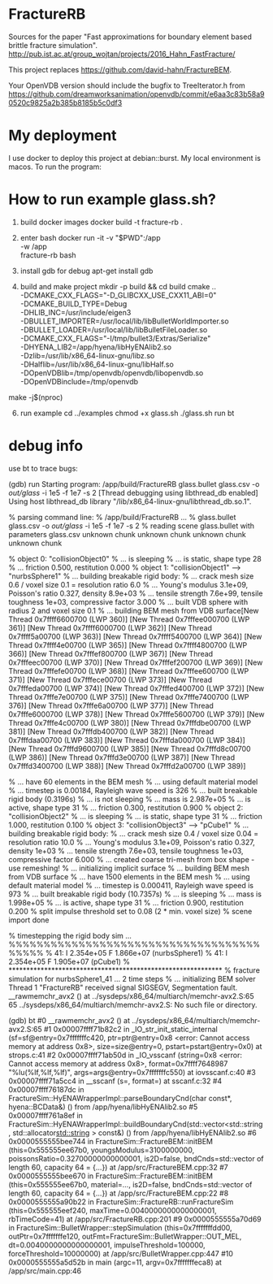 # FractureRB

Sources for the paper "Fast approximations for boundary element based brittle fracture simulation".
http://pub.ist.ac.at/group_wojtan/projects/2016_Hahn_FastFracture/



This project replaces https://github.com/david-hahn/FractureBEM.

Your OpenVDB version should include the bugfix to TreeIterator.h from
https://github.com/dreamworksanimation/openvdb/commit/e6aa3c83b58a90520c9825a2b385b8185b5c0df3


# My deployment

I use docker to deploy this project at debian::burst. My local environment is macos.
To run the program:

# How to run example glass.sh?
1. build docker images
docker build -t fracture-rb .

2. enter bash
docker run -it -v "$PWD":/app \
-w /app \
fracture-rb bash

4. install gdb for debug
apt-get install gdb

5. build and make project
mkdir -p build && cd build
cmake .. \
-DCMAKE_CXX_FLAGS="-D_GLIBCXX_USE_CXX11_ABI=0" \
-DCMAKE_BUILD_TYPE=Debug \
-DHLIB_INC=/usr/include/eigen3 \
-DBULLET_IMPORTER=/usr/local/lib/libBulletWorldImporter.so \
-DBULLET_LOADER=/usr/local/lib/libBulletFileLoader.so \
-DCMAKE_CXX_FLAGS="-I/tmp/bullet3/Extras/Serialize" \
-DHYENA_LIB2=/app/hyena/libHyENAlib2.so \
-Dzlib=/usr/lib/x86_64-linux-gnu/libz.so \
-DHalflib=/usr/lib/x86_64-linux-gnu/libHalf.so \
-DOpenVDBlib=/tmp/openvdb/openvdb/libopenvdb.so \
-DOpenVDBinclude=/tmp/openvdb

make -j$(nproc)

6. run example
cd ../examples
chmod +x glass.sh
./glass.sh
run
bt

# debug info
use bt to trace bugs:

(gdb) run
Starting program: /app/build/FractureRB glass.bullet glass.csv -o _out/glass_ -i 1e5 -f 1e7 -s 2
[Thread debugging using libthread_db enabled]
Using host libthread_db library "/lib/x86_64-linux-gnu/libthread_db.so.1".

% parsing command line: 
% /app/build/FractureRB ...
%   glass.bullet glass.csv -o _out/glass_ -i 1e5 -f 1e7 -s 2
% reading scene glass.bullet with parameters glass.csv
unknown chunk
unknown chunk
unknown chunk
unknown chunk

% object 0: "collisionObject0" 
% ... is sleeping
% ... is static, shape type 28
% ... friction 0.500, restitution 0.000
% object 1: "collisionObject1" --> "nurbsSphere1"
% ... building breakable rigid body:
% ... crack mesh size 0.6 / voxel size 0.1 = resolution ratio 6.0
% ... Young's modulus 3.1e+09, Poisson's ratio 0.327, density 8.9e+03
% ... tensile strength 7.6e+99, tensile toughness 1e+03, compressive factor 3.000
% ... built VDB sphere with radius 2 and voxel size 0.1
% ... building BEM mesh from VDB surface[New Thread 0x7ffff6600700 (LWP 360)]
[New Thread 0x7fffee000700 (LWP 361)]
[New Thread 0x7ffff6000700 (LWP 362)]
[New Thread 0x7ffff5a00700 (LWP 363)]
[New Thread 0x7ffff5400700 (LWP 364)]
[New Thread 0x7ffff4e00700 (LWP 365)]
[New Thread 0x7ffff4800700 (LWP 366)]
[New Thread 0x7fffef800700 (LWP 367)]
[New Thread 0x7fffeec00700 (LWP 370)]
[New Thread 0x7fffef200700 (LWP 369)]
[New Thread 0x7fffefe00700 (LWP 368)]
[New Thread 0x7fffee600700 (LWP 371)]
[New Thread 0x7fffece00700 (LWP 373)]
[New Thread 0x7fffeda00700 (LWP 374)]
[New Thread 0x7fffed400700 (LWP 372)]
[New Thread 0x7fffe7e00700 (LWP 375)]
[New Thread 0x7fffe7400700 (LWP 376)]
[New Thread 0x7fffe6a00700 (LWP 377)]
[New Thread 0x7fffe6000700 (LWP 378)]
[New Thread 0x7fffe5600700 (LWP 379)]
[New Thread 0x7fffe4c00700 (LWP 380)]
[New Thread 0x7fffdbe00700 (LWP 381)]
[New Thread 0x7fffdb400700 (LWP 382)]
[New Thread 0x7fffdaa00700 (LWP 383)]
[New Thread 0x7fffda000700 (LWP 384)]
[New Thread 0x7fffd9600700 (LWP 385)]
[New Thread 0x7fffd8c00700 (LWP 386)]
[New Thread 0x7fffd3e00700 (LWP 387)]
[New Thread 0x7fffd3400700 (LWP 388)]
[New Thread 0x7fffd2a00700 (LWP 389)]

% ... have 60 elements in the BEM mesh
% ... using default material model
% ... timestep is 0.00184, Rayleigh wave speed is 326
% ... built breakable rigid body (0.3196s)
% ... is not sleeping
% ... mass is 2.987e+05
% ... is active, shape type 31
% ... friction 0.300, restitution 0.900
% object 2: "collisionObject2" 
% ... is sleeping
% ... is static, shape type 31
% ... friction 1.000, restitution 0.100
% object 3: "collisionObject3" --> "pCube1"
% ... building breakable rigid body:
% ... crack mesh size 0.4 / voxel size 0.04 = resolution ratio 10.0
% ... Young's modulus 3.1e+09, Poisson's ratio 0.327, density 1e+03
% ... tensile strength 7.6e+03, tensile toughness 1e+03, compressive factor 6.000
% ... created coarse tri-mesh from box shape - use remeshing!
% ... initializing implicit surface
% ... building BEM mesh from VDB surface
% ... have 1500 elements in the BEM mesh
% ... using default material model
% ... timestep is 0.000411, Rayleigh wave speed is 973
% ... built breakable rigid body (10.7357s)
% ... is sleeping
% ... mass is 1.998e+05
% ... is active, shape type 31
% ... friction 0.900, restitution 0.200
% split impulse threshold set to 0.08 (2 * min. voxel size)
% scene import done

% timestepping the rigid body sim ...
%%%%%%%%%%%%%%%%%%%%%%%%%%%%%%%%%%%%%%%%%
% 41: I 2.354e+05   F 1.866e+07  (nurbsSphere1)
% 41: I 2.354e+05   F 1.905e+07  (pCube1)
% ************************************************************
% fracture simulation for nurbsSphere1_41 ... 2 time steps
% ... initializing BEM solver
Thread 1 "FractureRB" received signal SIGSEGV, Segmentation fault.
__rawmemchr_avx2 () at ../sysdeps/x86_64/multiarch/memchr-avx2.S:65
65      ../sysdeps/x86_64/multiarch/memchr-avx2.S: No such file or directory.

(gdb) bt
#0  __rawmemchr_avx2 () at ../sysdeps/x86_64/multiarch/memchr-avx2.S:65
#1  0x00007ffff71b82c2 in _IO_str_init_static_internal (sf=sf@entry=0x7fffffffc420, 
    ptr=ptr@entry=0x8 <error: Cannot access memory at address 0x8>, size=size@entry=0, pstart=pstart@entry=0x0)
    at strops.c:41
#2  0x00007ffff71ab50d in _IO_vsscanf (string=0x8 <error: Cannot access memory at address 0x8>, 
    format=0x7ffff7648987 "%lu(%lf,%lf,%lf)", args=args@entry=0x7fffffffc550) at iovsscanf.c:40
#3  0x00007ffff71a5cc4 in __sscanf (s=<optimized out>, format=<optimized out>) at sscanf.c:32
#4  0x00007ffff76187dc in FractureSim::HyENAWrapperImpl::parseBoundaryCnd(char const*, hyena::BCData&) ()
   from /app/hyena/libHyENAlib2.so
#5  0x00007ffff761a8ef in FractureSim::HyENAWrapperImpl::buildBoundaryCnd(std::vector<std::string, std::allocator<std::string> > const&) () from /app/hyena/libHyENAlib2.so
#6  0x0000555555bee744 in FractureSim::FractureBEM::initBEM (this=0x555555ee67b0, youngsModulus=3100000000, 
    poissonsRatio=0.32700000000000001, is2D=false, bndCnds=std::vector of length 60, capacity 64 = {...})
    at /app/src/FractureBEM.cpp:32
#7  0x0000555555bee670 in FractureSim::FractureBEM::initBEM (this=0x555555ee67b0, material=..., is2D=false, 
    bndCnds=std::vector of length 60, capacity 64 = {...}) at /app/src/FractureBEM.cpp:22
#8  0x0000555555a90b22 in FractureSim::FractureRB::runFractureSim (this=0x555555eef240, 
    maxTime=0.0040000000000000001, rbTimeCode=41) at /app/src/FractureRB.cpp:201
#9  0x0000555555a70d69 in FractureSim::BulletWrapper::stepSimulation (this=0x7fffffffdd00, outPtr=0x7fffffffe120, 
    outFmt=FractureSim::BulletWrapper::OUT_MEL, dt=0.0040000000000000001, impulseThreshold=100000, 
    forceThreshold=10000000) at /app/src/BulletWrapper.cpp:447
#10 0x0000555555a5d52b in main (argc=11, argv=0x7fffffffeca8) at /app/src/main.cpp:46
